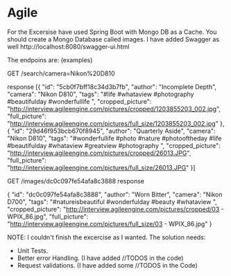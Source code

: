 # Agile
For the Excersise have used Spring Boot with Mongo DB as a Cache.
You should create a Mongo Database called images.
I have added Swagger as well http://localhost:8080/swagger-ui.html

The endpoins are: (examples)

GET /search/camera=Nikon%20D810

response
[{
"id": "5cb0f7bff18c34d3b7fb",
"author": "Incomplete Depth",
"camera": "Nikon D810",
"tags": "#life #whataview #photography #beautifulday #wonderfullife ",
"cropped_picture": "http://interview.agileengine.com/pictures/cropped/1203855203_002.jpg",
"full_picture": "http://interview.agileengine.com/pictures/full_size/1203855203_002.jpg"
},
{
"id": "29d46f953bcb670f8945",
"author": "Quarterly Aside",
"camera": "Nikon D810",
"tags": "#wonderfullife #photo #nature #photooftheday #life #beautifulday #whataview #greatview #photography ",
"cropped_picture": "http://interview.agileengine.com/pictures/cropped/26013.JPG",
"full_picture": "http://interview.agileengine.com/pictures/full_size/26013.JPG"
}]


GET /images/dc0c097fe54afa8c3888
response

{
"id": "dc0c097fe54afa8c3888",
"author": "Worn Bitter",
"camera": "Nikon D700",
"tags": "#natureisbeautiful #wonderfulday #beauty #whataview ",
"cropped_picture": "http://interview.agileengine.com/pictures/cropped/03 - WPIX_86.jpg",
"full_picture": "http://interview.agileengine.com/pictures/full_size/03 - WPIX_86.jpg"
}

NOTE:
I couldn't finish the excercise as I wanted.
The solution needs:
- Unit Tests.
- Better error Handling. (I have added //TODOS in the code)
- Request validations. (I have added some //TODOS in the Code)